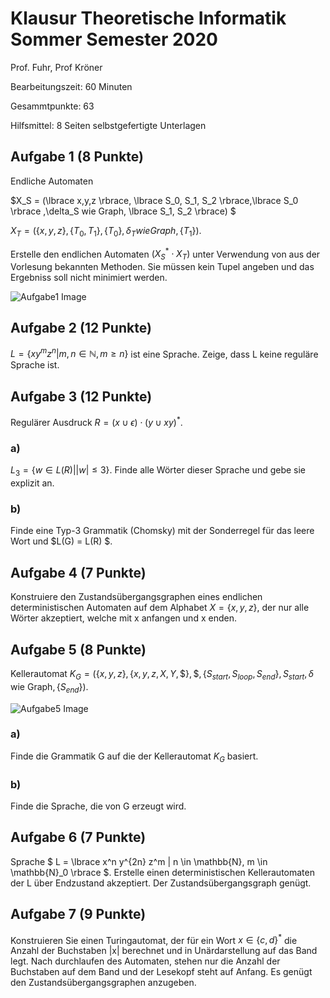 # Klausur Theoretische Informatik Sommer Semester 2020

Prof. Fuhr, Prof Kröner

Bearbeitungszeit: 60 Minuten

Gesammtpunkte: 63

Hilfsmittel: 8 Seiten selbstgefertigte Unterlagen


## Aufgabe 1 (8 Punkte)

Endliche Automaten 

$X_S = (\lbrace x,y,z \rbrace, \lbrace S_0, S_1, S_2 \rbrace,\lbrace S_0 \rbrace ,\delta_S wie Graph, \lbrace S_1, S_2 \rbrace) $

$X_T = (\lbrace x,y,z \rbrace, \lbrace T_0, T_1 \rbrace, \lbrace T_0 \rbrace, \delta_T wie Graph, \lbrace T_1 \rbrace )$.

Erstelle den endlichen Automaten $(X_S^* \cdot X_T)$ unter Verwendung von aus der Vorlesung bekannten Methoden. Sie müssen kein Tupel angeben und das Ergebniss soll nicht minimiert werden.

![Aufgabe1 Image](Images/SoSe20_Aufgabe1.png)

## Aufgabe 2 (12 Punkte)

$L = \lbrace x y^m z^n | m,n \in \mathbb{N}, m \geq n \rbrace$ ist eine Sprache. Zeige, dass L keine reguläre Sprache ist.

## Aufgabe 3 (12 Punkte)

Regulärer Ausdruck $R = (x \cup \epsilon) \cdot (y \cup xy)^*$.

### a)
$L_3 = \lbrace w \in L(R) ||w| \leq 3 \rbrace$. Finde alle Wörter dieser Sprache und gebe sie explizit an.

### b)
Finde eine Typ-3 Grammatik (Chomsky) mit der Sonderregel für das leere Wort und $L(G) = L(R) $.

## Aufgabe 4 (7 Punkte)

Konstruiere den Zustandsübergangsgraphen eines endlichen deterministischen Automaten auf dem Alphabet $X=\lbrace x,y,z \rbrace$, der nur alle Wörter akzeptiert, welche mit x anfangen und x enden.

## Aufgabe 5 (8 Punkte)

Kellerautomat $K_G = (\lbrace x,y,z \rbrace, \lbrace x,y,z,X,Y,\$ \rbrace, \$, \lbrace S_{start}, S_{loop}, S_{end} \rbrace, S_{start}, \delta \text{ wie Graph}, \lbrace S_{end} \rbrace ).$

![Aufgabe5 Image](Images/SoSe20_Aufgabe5.png)

### a)

Finde die Grammatik G auf die der Kellerautomat $K_G$ basiert.

### b)

Finde die Sprache, die von G erzeugt wird.


## Aufgabe 6 (7 Punkte)

Sprache $ L = \lbrace x^n y^{2n} z^m | n \in \mathbb{N}, m \in \mathbb{N}_0 \rbrace $. Erstelle einen deterministischen Kellerautomaten der L über Endzustand akzeptiert. Der Zustandsübergangsgraph genügt.

## Aufgabe 7 (9 Punkte)

Konstruieren Sie einen Turingautomat, der für ein Wort $x \in \lbrace c,d \rbrace^*$ die Anzahl der Buchstaben |x| berechnet und in Unärdarstellung auf das Band legt. Nach durchlaufen des Automaten, stehen nur die Anzahl der Buchstaben auf dem Band und der Lesekopf steht auf Anfang. Es genügt den Zustandsübergangsgraphen anzugeben.

